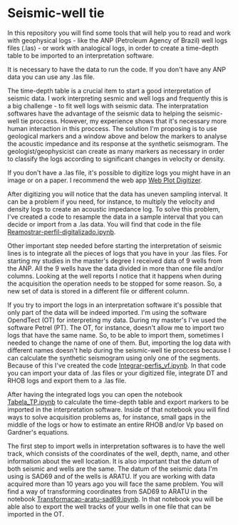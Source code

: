 # Seismic-well tie

In this repository you will find some tools that will help you to read and work with geophysical logs - like the ANP (Petroleum Agency of Brazil) well logs files (.las) - or work with analogical logs, in order to create a time-depth table to be imported to an interpretation software.

It is necessary to have the data to run the code. If you don't have any ANP data you can use any .las file. 

The time-depth table is a crucial item to start a good interpretation of seismic data. I work interpreting sesmic and well logs and frequently this is a big challenge - to fit well logs with seismic data. The interpratation softwares have the advantage of the seismic data to helping the seismic-well tie proccess. However, my experience shows that it's necessary more human interaction in this proccess. The solution I'm proposing is to use geological markers and a window above and below the markers to analyse the acoustic impedance and its response at the synthetic seismogram. The geologist/geophysicist can create as many markers as necessary in order to classify the logs according to significant changes in velocity or density. 

If you don't have a .las file, it's possible to digitize logs you might have in an image or on a paper. I recommend the web app [Web Plot Digitizer](https://apps.automeris.io/wpd/ "Web Plot Digitizer"). 

After digitizing you will notice that the data has uneven sampling interval. It can be a problem if you need, for instance, to multiply the velocity and density logs to create an acoustic impedance log. To solve this problem, I've created a code to resample the data in a sample interval that you can decide or import from a .las data. You will find that code in the file [Reamostrar-perfil-digitalizado.ipynb](https://github.com/raquelsilva/Seismic-well-tie/blob/master/Reamostrar-perfil-digitalizado.ipynb "Reamostrar-perfil-digitalizado.ipynb").

Other important step needed before starting the interpretation of seismic lines is to integrate all the pieces of logs that you have in your .las files. For starting my studies in the master's degree I received data of 9 wells from the ANP. All the 9 wells have the data divided in more than one file and/or columns. Looking at the well reports I notice that it happens when during the acquisition the operation needs to be stopped for some reason. So, a new set of data is stored in a different file or different column. 

If you try to import the logs in an interpretation software it's possible that only part of the data will be indeed imported. I'm using the software OpendTect (OT) for interpreting my data. During my master's I've used the software Petrel (PT). The OT, for instance, doesn't allow me to import two logs that have the same name. So, to be able to import them, sometimes I needed to change the name of one of them. But, importing the log data with different names doesn't help during the seismic-well tie proccess because I can calculate the synthetic seismogram using only one of the segments. Because of this I've created the code [Integrar-perfis_vf.ipynb](https://github.com/raquelsilva/Seismic-well-tie/blob/master/Integrar-perfis_vf.ipynb "Integrar-perfis.ipynb"). In that code you can import your data of .las files or your digitized file, integrate DT and RHOB logs and export them to a .las file. 

After having the integrated logs you can open the notebook [Tabela_TP.ipynb](https://github.com/raquelsilva/Seismic-well-tie/blob/master/Tabela_TP.ipynb "Tabela_TP.ipynb") to calculate the time-depth table and export markers to be imported in the interpretation software. Inside of that notebook you will find ways to solve acquisition problems as, for instance, small gaps in the middle of the logs or how to estimate an entire RHOB and/or Vp based on Gardner's equations. 

The first step to import wells in interpretation softwares is to have the well track, which consists of the coordinates of the well, depth, name, and other information about the well location. It is also important that the datum of both seismic and wells are the same. The datum of the seismic data I'm using is SAD69 and of the wells is ARATU. If you are working with data acquired more than 10 years ago you will face the same problem. You will find a way of transforming coordinates from SAD69 to ARATU in the notebook [Transformacao-aratu-sad69.ipynb](https://github.com/raquelsilva/Seismic-well-tie/blob/master/Transformacao-aratu-sad69.ipynb "Transformacao-aratu-sad69.ipynb"). In that notebook you will be able also to export the well tracks of your wells in one file that can be imported in the OT.


